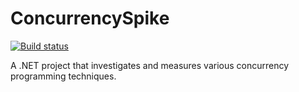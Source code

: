 # ConcurrencySpike

[![Build status](https://ci.appveyor.com/api/projects/status/mfmxds7bdwgjnpdi?svg=true)](https://ci.appveyor.com/project/eoinmullan/concurrencyspike)

A .NET project that investigates and measures various concurrency programming techniques.
